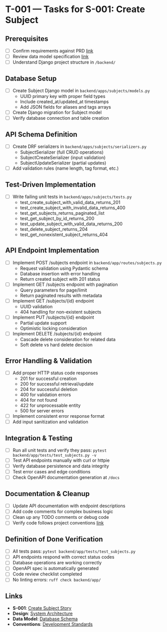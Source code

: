 # T-001 — Tasks for S-001: Create Subject

## Prerequisites
- [ ] Confirm requirements against PRD [link](../../docs/product/osint-platform.md)
- [ ] Review data model specification [link](../../docs/data-model.md)
- [ ] Understand Django project structure in `/backend/`

## Database Setup
- [ ] Create Subject Django model in `backend/apps/subjects/models.py`
  - UUID primary key with proper field types
  - Include created_at/updated_at timestamps
  - Add JSON fields for aliases and tags arrays
- [ ] Create Django migration for Subject model
- [ ] Verify database connection and table creation

## API Schema Definition
- [ ] Create DRF serializers in `backend/apps/subjects/serializers.py`
  - SubjectSerializer (full CRUD operations)
  - SubjectCreateSerializer (input validation)
  - SubjectUpdateSerializer (partial updates)
- [ ] Add validation rules (name length, tag format, etc.)

## Test-Driven Implementation
- [ ] Write failing unit tests in `backend/apps/subjects/tests.py`
  - test_create_subject_with_valid_data_returns_201
  - test_create_subject_with_invalid_data_returns_400
  - test_get_subjects_returns_paginated_list
  - test_get_subject_by_id_returns_200
  - test_update_subject_with_valid_data_returns_200
  - test_delete_subject_returns_204
  - test_get_nonexistent_subject_returns_404

## API Endpoint Implementation
- [ ] Implement POST /subjects endpoint in `backend/app/routes/subjects.py`
  - Request validation using Pydantic schema
  - Database insertion with error handling
  - Return created subject with 201 status
- [ ] Implement GET /subjects endpoint with pagination
  - Query parameters for page/limit
  - Return paginated results with metadata
- [ ] Implement GET /subjects/{id} endpoint
  - UUID validation
  - 404 handling for non-existent subjects
- [ ] Implement PUT /subjects/{id} endpoint
  - Partial update support
  - Optimistic locking consideration
- [ ] Implement DELETE /subjects/{id} endpoint
  - Cascade delete consideration for related data
  - Soft delete vs hard delete decision

## Error Handling & Validation
- [ ] Add proper HTTP status code responses
  - 201 for successful creation
  - 200 for successful retrieval/update
  - 204 for successful deletion
  - 400 for validation errors
  - 404 for not found
  - 422 for unprocessable entity
  - 500 for server errors
- [ ] Implement consistent error response format
- [ ] Add input sanitization and validation

## Integration & Testing
- [ ] Run all unit tests and verify they pass: `pytest backend/app/tests/test_subjects.py -v`
- [ ] Test API endpoints manually with curl or httpie
- [ ] Verify database persistence and data integrity
- [ ] Test error cases and edge conditions
- [ ] Check OpenAPI documentation generation at `/docs`

## Documentation & Cleanup
- [ ] Update API documentation with endpoint descriptions
- [ ] Add code comments for complex business logic
- [ ] Clean up any TODO comments or debug code
- [ ] Verify code follows project conventions [link](../../standards/conventions.md)

## Definition of Done Verification
- [ ] All tests pass: `pytest backend/app/tests/test_subjects.py`
- [ ] API endpoints respond with correct status codes
- [ ] Database operations are working correctly
- [ ] OpenAPI spec is automatically generated
- [ ] Code review checklist completed
- [ ] No linting errors: `ruff check backend/app/`

## Links
- **S-001**: [Create Subject Story](../stories/S-001-create-subject.md)
- **Design**: [System Architecture](../../docs/design/osint-platform.md)
- **Data Model**: [Database Schema](../../docs/data-model.md)
- **Conventions**: [Development Standards](../../standards/conventions.md)